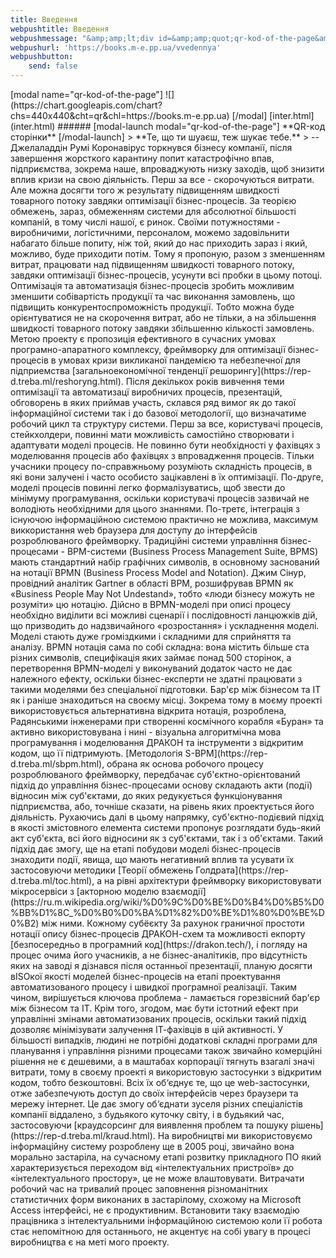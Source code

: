 ```yaml
---
title: Введення
webpushtitle: Введення
webpushmessage: "&amp;amp;lt;div id=&amp;amp;quot;qr-kod-of-the-page&amp;amp;quot; class=&amp;amp;quot;jqmodal&amp;amp;quot;&amp;amp;gt;\n    \n&amp;amp;lt;p&amp;amp;gt;&amp;amp;lt;img  {{ filecontent(&amp;amp;#039;/user/files/inter.html&amp;amp;#039;) }} src=&amp;amp;quot;https://chart.googleapis.com/chart?chs=440x440&amp;amp;amp;amp;cht=qr&amp;amp;amp;amp;chl=https://books.m-e.pp.ua&amp;amp;quot; alt=&amp;amp;quot;&amp;amp;quot; /&amp;amp;gt; &amp;amp;lt;/p&amp;amp;gt;\n\n&amp;amp;lt;/div&amp;amp;gt;\n\n&amp;amp;lt;h6&amp;amp;gt;\n&amp;amp;lt;a href=&amp;amp;quot;#qr-kod-of-the-page&amp;amp;quot; class=&amp;amp;quot;&amp;amp;quot; rel=&amp;amp;quot;modal:open&amp;amp;quot;&amp;amp;gt; &amp;amp;lt;strong&amp;amp;gt;QR-код сторінки&amp;amp;lt;/strong&amp;amp;gt; &amp;amp;lt;/a&amp;amp;gt;\n&amp;amp;lt;/h6&amp;amp;gt;\n&amp;amp;lt;blockquote&amp;amp;gt;\n&amp;amp;lt;p&amp;amp;gt;&amp;amp;lt;strong&amp;amp;gt;Те, що ти шуаєш, теж шукає тебе.&amp;amp;lt;/strong&amp;amp;gt;\n-- Джелаладдін Румі  &amp;amp;lt;/p&amp;amp;gt;\n&amp;amp;lt;/blockquote&amp;amp;gt;\n&amp;amp;lt;p&amp;amp;gt;Коронавірус торкнувся бізнесу компанії, після завершення жорсткого карантину попит катастрофічно впав, підприємства, зокрема наше, впроваджують низку заходів, щоб знизити вплив кризи на свою діяльність. Перш за все - скорочуються витрати. Але можна досягти того ж результату підвищенням швидкості товарного потоку завдяки оптимізації бізнес-процесів. &amp;amp;lt;/p&amp;amp;gt;\n&amp;amp;lt;p&amp;amp;gt;За теорією обмежень, зараз, обмеженням системи для абсолютної більшості компаній, в тому числі нашої, є ринок. Своїми потужностями - виробничими, логістичними, персоналом, можемо задовільнити набагато більше попиту, ніж той, який до нас приходить зараз і який, можливо, буде приходити потім. Тому я пропоную, разом з зменшенням витрат, працювати над підвищенням швидкості товарного потоку, завдяки оптимізації бізнес-процесів, усунути всі пробки в цьому потоці.&amp;amp;lt;/p&amp;amp;gt;\n&amp;amp;lt;p&amp;amp;gt;Оптимізація та автоматизація бізнес-процесів зробить можливим зменшити собівартість продукції та час виконання замовлень, що підвищить конкурентоспроможність продукції. Тобто можна буде орієнтуватися не на скорочення витрат, або не тільки, а на збільшення швидкості товарного потоку завдяки збільшенню кількості замовлень.&amp;amp;lt;/p&amp;amp;gt;\n&amp;amp;lt;p&amp;amp;gt;Метою проекту є пропозиція ефективного в сучасних умовах програмно-апаратного комплексу, фреймворку для оптимізації бізнес-процесів в умовах кризи викликаної пандемією та небезпечної для підприемства &amp;amp;lt;a href=&amp;amp;quot;https://rep-d.treba.ml/reshoryng.html&amp;amp;quot;&amp;amp;gt;загальноекономічної тенденції решорингу&amp;amp;lt;/a&amp;amp;gt;.&amp;amp;lt;/p&amp;amp;gt;\n&amp;amp;lt;p&amp;amp;gt;Після декількох років вивчення теми оптимізації та автоматизацї виробничих процесів, презентацій, обговорень в яких приймав участь, склався ряд вимог як до такої інформаційної системи так і до базової методології, що визначатиме робочий цикл та структуру системи.&amp;amp;lt;/p&amp;amp;gt;\n&amp;amp;lt;p&amp;amp;gt;Перш за все, користувачі процесів, стейкхолдери, повинні мати можливість самостійно створювати і адаптувати моделі процесів. Не повинно бути необхідності у фахівцях з моделювання процесів або фахівцях з впровадження процесів. Тільки учасники процесу по-справжньому розуміють складність процесів, в які вони залучені і часто особисто зацікавлені в їх оптимізації.&amp;amp;lt;/p&amp;amp;gt;\n&amp;amp;lt;p&amp;amp;gt;По-друге, моделі процесів повинні легко формалізуватись, щоб звести до мінімуму програмування, оскільки користувачі процесів зазвичай не володіють необхідними для цього знаннями.&amp;amp;lt;/p&amp;amp;gt;\n&amp;amp;lt;p&amp;amp;gt;По-третє, інтеграція з існуючою інформаційною системою практично не можлива, максимум виккористання web браузера для доступу до інтерфейсів розроблюваного фреймворку.&amp;amp;lt;/p&amp;amp;gt;\n&amp;amp;lt;p&amp;amp;gt;Традиційні системи управління бізнес-процесами - BPM-системи (Business Process Management Suite, BPMS) мають стандартний набір графічних символів, в основному заснований на нотації BPMN (Business Process Model and Notation). Джим Сінур, провідний аналітик Gartner в області BPM, розшифрував BPMN як «Business People May Not Undestand», тобто «люди бізнесу можуть не розуміти» цю нотацію. Дійсно в BPMN-моделі при описі процесу необхідно виділити всі можливі сценарії і послідовності ланцюжків дій, що призводить до надзвичайного «розростання» і ускладнення моделі. Моделі стають дуже громіздкими і складними для сприйняття та аналізу. BPMN нотація сама по собі складна: вона містить більше ста різних символів, специфікація яких займає понад 500 сторінок, а перетворення BPMN-моделі у виконуваний додаток часто не дає належного ефекту, оскільки бізнес-експерти не здатні працювати з такими моделями без спеціальної підготовки. Бар&amp;amp;#039;єр між бізнесом та ІТ як і раніше знаходиться на своєму місці.&amp;amp;lt;/p&amp;amp;gt;\n&amp;amp;lt;p&amp;amp;gt;Зокрема тому в моєму проекті використовується альтернативна відкрита нотація, розроблена, Радянськими інженерами при створенні космічного корабля «Буран» та активно використовувана і нині - візуальна алгоритмічна мова програмування і моделювання ДРАКОН та інструменти з відкритим кодом, що її підтримують.&amp;amp;lt;/p&amp;amp;gt;\n&amp;amp;lt;p&amp;amp;gt;&amp;amp;lt;a href=&amp;amp;quot;https://rep-d.treba.ml/sbpm.html&amp;amp;quot;&amp;amp;gt;Методологія S-BPM&amp;amp;lt;/a&amp;amp;gt;, обрана як основа робочого процесу розроблюваного фреймворку, передбачає суб&amp;amp;#039;єктно-орієнтований підхід до управління бізнес-процесами основу складають акти (події) відносин між суб&amp;amp;#039;єктами, до яких редукується функціонування підприємства, або, точніше сказати, на рівень яких проектується його діяльність. Рухаючись далі в цьому напрямку, суб&amp;amp;#039;єктно-подієвий підхід в якості змістовного елемента системи пропонує розглядати будь-який акт суб&amp;amp;#039;єкта, всі його відносини як з суб&amp;amp;#039;єктами, так і з об&amp;amp;#039;єктами. Такий підхід дає змогу, ще на етапі побудови моделі бізнес-процесів знаходити події, явища, що мають негативний вплив та усувати їх застосовуючи методики &amp;amp;lt;a href=&amp;amp;quot;https://rep-d.treba.ml/toc.html&amp;amp;quot;&amp;amp;gt;Теорії обмежень Голдрата&amp;amp;lt;/a&amp;amp;gt;, а на рівні архітектури фреймворку використовувати мікросервіси з &amp;amp;lt;a href=&amp;amp;quot;https://ru.m.wikipedia.org/wiki/Модель_акторов&amp;amp;quot;&amp;amp;gt;акторною моделю взаємодії&amp;amp;lt;/a&amp;amp;gt; між ними. Кожному субëєкту&amp;amp;lt;/p&amp;amp;gt;\n&amp;amp;lt;p&amp;amp;gt;За рахунок граничної простоти нотації опису бізнес-процесів ДРАКОН-схем та можливості екпорту &amp;amp;lt;a href=&amp;amp;quot;https://drakon.tech/&amp;amp;quot;&amp;amp;gt;безпосередньо в програмний код&amp;amp;lt;/a&amp;amp;gt;, і погляду на процес очима його учасників, а не бізнес-аналітиків, про відсутність яких на заводі я дізнався після останньої презентації, планую досягти вISOкої якості моделей бізнес-процесів на етапі проектування автоматизованого процесу і швидкої програмної реалізації. Таким чином, вирішується ключова проблема - ламається горезвісний бар&amp;amp;#039;єр між бізнесом та ІТ. Крім того, згодом, має бути істотний ефект при управлінні змінами автоматизованих процесів, оскільки такий підхід дозволяє мінімізувати залучення ІТ-фахівців в цій активності.&amp;amp;lt;/p&amp;amp;gt;\n&amp;amp;lt;p&amp;amp;gt;У більшості випадків, людині не потрібні додаткові складні програми для планування і управління різними процесами також звичайно комерційні рішення не є дешевими, а в маштабах корпорації тягнуть взагалі значі витрати, тому в своєму проекті я використовую застосунки з відкритим кодом, тобто безкоштовні. Всix їх об‘єднує те, що це web-застосунки, отже забезпечують доступ до своїх інтерфейсів через браузери та мережу інтернет. Це дає змогу об‘єднати зуселя різних спеціалістів компанії віддалено, з будьякого куточку світу, і в будьякий час, застосовуючи &amp;amp;lt;a href=&amp;amp;quot;https://rep-d.treba.ml/kraud.html&amp;amp;quot;&amp;amp;gt;краудсорсинг для виявлення проблем та пошуку рiшень&amp;amp;lt;/a&amp;amp;gt;.&amp;amp;lt;/p&amp;amp;gt;\n&amp;amp;lt;p&amp;amp;gt;На виробництві ми використовуємо інформаційну систему розроблену ще в 2005 році, звичайно вона морально застаріла, на сучасному етапі розвитку прикладного ПО який характеризується переходом від «інтелектуальних пристроїв» до «інтелектуального простору», це не може влаштовувати. Витрачати робочий час на тривалий процес заповнення різноманітних статистичних форм виконаних в застарілому, схожому на Microsoft Access інтерфейсі, не є продуктивним. Встановити таку взаємодію працівника з інтелектуальними інформаційною системою коли її робота стає непомітною для останнього, не акцентує на собі увагу в процесі виробництва є на меті мого проекту.&amp;amp;lt;/p&amp;amp;gt;"
webpushurl: 'https://books.m-e.pp.ua/vvedennya'
webpushbutton:
    send: false
---
```


<p>[modal name="qr-kod-of-the-page"] ![](https://chart.googleapis.com/chart?chs=440x440&amp;cht=qr&amp;chl=https://books.m-e.pp.ua) [/modal] [inter.html](inter.html) ###### [modal-launch modal="qr-kod-of-the-page"] **QR-код сторінки** [/modal-launch] &gt; **Те, що ти шуаєш, теж шукає тебе.** &gt; -- Джелаладдін Румі Коронавірус торкнувся бізнесу компанії, після завершення жорсткого карантину попит катастрофічно впав, підприємства, зокрема наше, впроваджують низку заходів, щоб знизити вплив кризи на свою діяльність. Перш за все - скорочуються витрати. Але можна досягти того ж результату підвищенням швидкості товарного потоку завдяки оптимізації бізнес-процесів. За теорією обмежень, зараз, обмеженням системи для абсолютної більшості компаній, в тому числі нашої, є ринок. Своїми потужностями - виробничими, логістичними, персоналом, можемо задовільнити набагато більше попиту, ніж той, який до нас приходить зараз і який, можливо, буде приходити потім. Тому я пропоную, разом з зменшенням витрат, працювати над підвищенням швидкості товарного потоку, завдяки оптимізації бізнес-процесів, усунути всі пробки в цьому потоці. Оптимізація та автоматизація бізнес-процесів зробить можливим зменшити собівартість продукції та час виконання замовлень, що підвищить конкурентоспроможність продукції. Тобто можна буде орієнтуватися не на скорочення витрат, або не тільки, а на збільшення швидкості товарного потоку завдяки збільшенню кількості замовлень. Метою проекту є пропозиція ефективного в сучасних умовах програмно-апаратного комплексу, фреймворку для оптимізації бізнес-процесів в умовах кризи викликаної пандемією та небезпечної для підприемства [загальноекономічної тенденції решорингу](https://rep-d.treba.ml/reshoryng.html). Після декількох років вивчення теми оптимізації та автоматизацї виробничих процесів, презентацій, обговорень в яких приймав участь, склався ряд вимог як до такої інформаційної системи так і до базової методології, що визначатиме робочий цикл та структуру системи. Перш за все, користувачі процесів, стейкхолдери, повинні мати можливість самостійно створювати і адаптувати моделі процесів. Не повинно бути необхідності у фахівцях з моделювання процесів або фахівцях з впровадження процесів. Тільки учасники процесу по-справжньому розуміють складність процесів, в які вони залучені і часто особисто зацікавлені в їх оптимізації. По-друге, моделі процесів повинні легко формалізуватись, щоб звести до мінімуму програмування, оскільки користувачі процесів зазвичай не володіють необхідними для цього знаннями. По-третє, інтеграція з існуючою інформаційною системою практично не можлива, максимум виккористання web браузера для доступу до інтерфейсів розроблюваного фреймворку. Традиційні системи управління бізнес-процесами - BPM-системи (Business Process Management Suite, BPMS) мають стандартний набір графічних символів, в основному заснований на нотації BPMN (Business Process Model and Notation). Джим Сінур, провідний аналітик Gartner в області BPM, розшифрував BPMN як &laquo;Business People May Not Undestand&raquo;, тобто &laquo;люди бізнесу можуть не розуміти&raquo; цю нотацію. Дійсно в BPMN-моделі при описі процесу необхідно виділити всі можливі сценарії і послідовності ланцюжків дій, що призводить до надзвичайного &laquo;розростання&raquo; і ускладнення моделі. Моделі стають дуже громіздкими і складними для сприйняття та аналізу. BPMN нотація сама по собі складна: вона містить більше ста різних символів, специфікація яких займає понад 500 сторінок, а перетворення BPMN-моделі у виконуваний додаток часто не дає належного ефекту, оскільки бізнес-експерти не здатні працювати з такими моделями без спеціальної підготовки. Бар'єр між бізнесом та ІТ як і раніше знаходиться на своєму місці. Зокрема тому в моєму проекті використовується альтернативна відкрита нотація, розроблена, Радянськими інженерами при створенні космічного корабля &laquo;Буран&raquo; та активно використовувана і нині - візуальна алгоритмічна мова програмування і моделювання ДРАКОН та інструменти з відкритим кодом, що її підтримують. [Методологія S-BPM](https://rep-d.treba.ml/sbpm.html), обрана як основа робочого процесу розроблюваного фреймворку, передбачає суб'єктно-орієнтований підхід до управління бізнес-процесами основу складають акти (події) відносин між суб'єктами, до яких редукується функціонування підприємства, або, точніше сказати, на рівень яких проектується його діяльність. Рухаючись далі в цьому напрямку, суб'єктно-подієвий підхід в якості змістовного елемента системи пропонує розглядати будь-який акт суб'єкта, всі його відносини як з суб'єктами, так і з об'єктами. Такий підхід дає змогу, ще на етапі побудови моделі бізнес-процесів знаходити події, явища, що мають негативний вплив та усувати їх застосовуючи методики [Теорії обмежень Голдрата](https://rep-d.treba.ml/toc.html), а на рівні архітектури фреймворку використовувати мікросервіси з [акторною моделю взаємодії](https://ru.m.wikipedia.org/wiki/%D0%9C%D0%BE%D0%B4%D0%B5%D0%BB%D1%8C_%D0%B0%D0%BA%D1%82%D0%BE%D1%80%D0%BE%D0%B2) між ними. Кожному суб&euml;єкту За рахунок граничної простоти нотації опису бізнес-процесів ДРАКОН-схем та можливості екпорту [безпосередньо в програмний код](https://drakon.tech/), і погляду на процес очима його учасників, а не бізнес-аналітиків, про відсутність яких на заводі я дізнався після останньої презентації, планую досягти вISOкої якості моделей бізнес-процесів на етапі проектування автоматизованого процесу і швидкої програмної реалізації. Таким чином, вирішується ключова проблема - ламається горезвісний бар'єр між бізнесом та ІТ. Крім того, згодом, має бути істотний ефект при управлінні змінами автоматизованих процесів, оскільки такий підхід дозволяє мінімізувати залучення ІТ-фахівців в цій активності. У більшості випадків, людині не потрібні додаткові складні програми для планування і управління різними процесами також звичайно комерційні рішення не є дешевими, а в маштабах корпорації тягнуть взагалі значі витрати, тому в своєму проекті я використовую застосунки з відкритим кодом, тобто безкоштовні. Всix їх об&lsquo;єднує те, що це web-застосунки, отже забезпечують доступ до своїх інтерфейсів через браузери та мережу інтернет. Це дає змогу об&lsquo;єднати зуселя різних спеціалістів компанії віддалено, з будьякого куточку світу, і в будьякий час, застосовуючи [краудсорсинг для виявлення проблем та пошуку рiшень](https://rep-d.treba.ml/kraud.html). На виробництві ми використовуємо інформаційну систему розроблену ще в 2005 році, звичайно вона морально застаріла, на сучасному етапі розвитку прикладного ПО який характеризується переходом від &laquo;інтелектуальних пристроїв&raquo; до &laquo;інтелектуального простору&raquo;, це не може влаштовувати. Витрачати робочий час на тривалий процес заповнення різноманітних статистичних форм виконаних в застарілому, схожому на Microsoft Access інтерфейсі, не є продуктивним. Встановити таку взаємодію працівника з інтелектуальними інформаційною системою коли її робота стає непомітною для останнього, не акцентує на собі увагу в процесі виробництва є на меті мого проекту.</p>